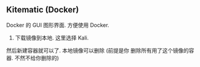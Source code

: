 ## Kitematic (Docker)

Docker 的 GUI 图形界面. 方便使用 Docker.


1. 下载镜像到本地. 这里选择 Kali.

然后新建容器就可以了. 
本地镜像可以删除 (前提是你 删除所有用了这个镜像的容器. 不然不给你删除的)





